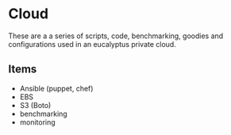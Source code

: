 # Cloud


These are a a series of scripts, code, benchmarking, goodies and configurations used in an eucalyptus private cloud.

## Items

* Ansible (puppet, chef)
* EBS
* S3 (Boto)
* benchmarking
* monitoring
